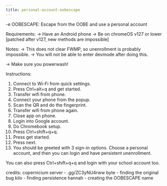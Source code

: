 ```yaml
---
title: personal-account-oobescape
---
```


-e 
OOBESCAPE: Escape from the OOBE and use a personal account

Requirements:
-> Have an Android phone
-> Be on chromeOS v127 or lower [patched after v127, new methods are impossible]

Notes:
-> This does not clear FWMP, so unenrollment is probably impossible.
-> You will not be able to enter devmode after doing this.

-> Make sure you powerwash!

Instructions:
1. Connect to Wi-Fi from quick settings.
2. Press Ctrl+alt+q and get started.
3. Transfer wifi from phone.
4. Connect your phone from the popup.
5. Scan the QR and do the fingerprint.
6. Transfer wifi from phone again.
7. Close app on phone.
8. Login into Google account.
9. Do Chromebook setup.
10. Press Ctrl+shift+q+q.
11. Press get started.
12. Press next.
13. You should be greeted with 3 sign-in options. Choose a personal account, and then you can login and have persistent unenrollment.

You can also press Ctrl+shift+q+q and login with your school account too.

credits: copernicium server - .gg/ZC3yNU4rww
byte - finding the original bug
kilo - finding persistence
hannah - creating the OOBESCAPE name
